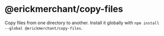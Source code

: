 # @erickmerchant/copy-files

Copy files from one directory to another. Install it globally with `npm install --global @erickmerchant/copy-files`.
